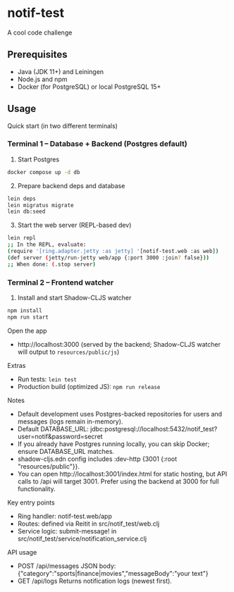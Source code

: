 # notif-test

A cool code challenge

## Prerequisites

- Java (JDK 11+) and Leiningen
- Node.js and npm
- Docker (for PostgreSQL) or local PostgreSQL 15+

## Usage

Quick start (in two different terminals)

### Terminal 1 – Database + Backend (Postgres default)

1. Start Postgres

```bash
docker compose up -d db
```

2. Prepare backend deps and database

```bash
lein deps
lein migratus migrate
lein db:seed
```

3. Start the web server (REPL-based dev)

```bash
lein repl
;; In the REPL, evaluate:
(require '[ring.adapter.jetty :as jetty] '[notif-test.web :as web])
(def server (jetty/run-jetty web/app {:port 3000 :join? false}))
;; When done: (.stop server)
```

### Terminal 2 – Frontend watcher

1. Install and start Shadow-CLJS watcher

```bash
npm install
npm run start
```

Open the app

- http://localhost:3000 (served by the backend; Shadow-CLJS watcher will output to `resources/public/js`)

Extras

- Run tests: `lein test`
- Production build (optimized JS): `npm run release`

Notes

- Default development uses Postgres-backed repositories for users and messages (logs remain in-memory).
- Default DATABASE_URL: jdbc:postgresql://localhost:5432/notif_test?user=notif&password=secret
- If you already have Postgres running locally, you can skip Docker; ensure DATABASE_URL matches.
- shadow-cljs.edn config includes :dev-http {3001 {:root "resources/public"}}.
- You can open http://localhost:3001/index.html for static hosting, but API calls to /api will target 3001. Prefer using the backend at 3000 for full functionality.

Key entry points

- Ring handler: notif-test.web/app
- Routes: defined via Reitit in src/notif_test/web.clj
- Service logic: submit-message! in src/notif_test/service/notification_service.clj

API usage

- POST /api/messages
  JSON body: {"category":"sports|finance|movies","messageBody":"your text"}
- GET /api/logs
  Returns notification logs (newest first).

